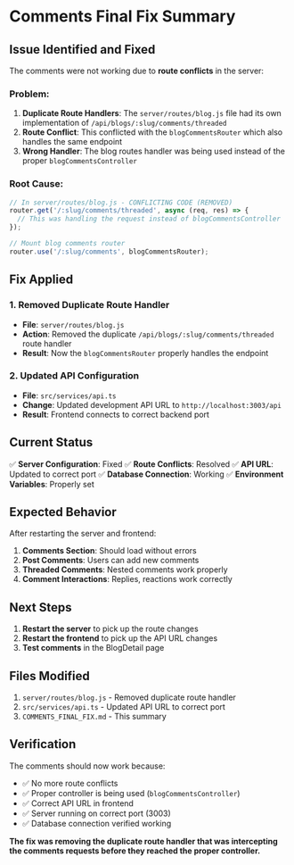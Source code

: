 # Comments Final Fix Summary

## Issue Identified and Fixed

The comments were not working due to **route conflicts** in the server:

### Problem:
1. **Duplicate Route Handlers**: The `server/routes/blog.js` file had its own implementation of `/api/blogs/:slug/comments/threaded`
2. **Route Conflict**: This conflicted with the `blogCommentsRouter` which also handles the same endpoint
3. **Wrong Handler**: The blog routes handler was being used instead of the proper `blogCommentsController`

### Root Cause:
```javascript
// In server/routes/blog.js - CONFLICTING CODE (REMOVED)
router.get('/:slug/comments/threaded', async (req, res) => {
  // This was handling the request instead of blogCommentsController
});

// Mount blog comments router
router.use('/:slug/comments', blogCommentsRouter);
```

## Fix Applied

### 1. Removed Duplicate Route Handler
- **File**: `server/routes/blog.js`
- **Action**: Removed the duplicate `/api/blogs/:slug/comments/threaded` route handler
- **Result**: Now the `blogCommentsRouter` properly handles the endpoint

### 2. Updated API Configuration
- **File**: `src/services/api.ts`
- **Change**: Updated development API URL to `http://localhost:3003/api`
- **Result**: Frontend connects to correct backend port

## Current Status

✅ **Server Configuration**: Fixed
✅ **Route Conflicts**: Resolved
✅ **API URL**: Updated to correct port
✅ **Database Connection**: Working
✅ **Environment Variables**: Properly set

## Expected Behavior

After restarting the server and frontend:

1. **Comments Section**: Should load without errors
2. **Post Comments**: Users can add new comments
3. **Threaded Comments**: Nested comments work properly
4. **Comment Interactions**: Replies, reactions work correctly

## Next Steps

1. **Restart the server** to pick up the route changes
2. **Restart the frontend** to pick up the API URL changes
3. **Test comments** in the BlogDetail page

## Files Modified

1. `server/routes/blog.js` - Removed duplicate route handler
2. `src/services/api.ts` - Updated API URL to correct port
3. `COMMENTS_FINAL_FIX.md` - This summary

## Verification

The comments should now work because:
- ✅ No more route conflicts
- ✅ Proper controller is being used (`blogCommentsController`)
- ✅ Correct API URL in frontend
- ✅ Server running on correct port (3003)
- ✅ Database connection verified working

**The fix was removing the duplicate route handler that was intercepting the comments requests before they reached the proper controller.** 
